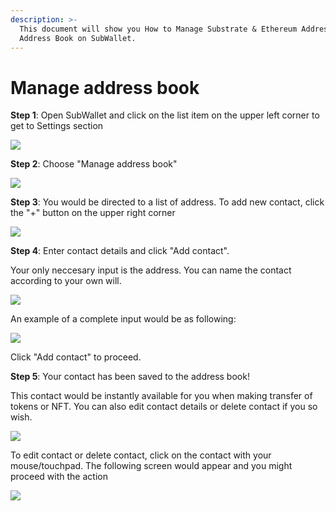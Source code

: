 ```yaml
---
description: >-
  This document will show you How to Manage Substrate & Ethereum Addresses with
  Address Book on SubWallet.
---
```


# Manage address book

**Step 1**: Open SubWallet and click on the list item on the upper left corner to get to Settings section

![](<../.gitbook/assets/image (2) (3).png>)



**Step 2**: Choose "Manage address book"

![](<../.gitbook/assets/image (170) (1).png>)



**Step 3**: You would be directed to a list of address. To add new contact, click the "+" button on the upper right corner

![](<../.gitbook/assets/image (155) (1) (1).png>)



**Step 4**: Enter contact details and click "Add contact".&#x20;

Your only neccesary input is the address. You can name the contact according to your own will.

![](<../.gitbook/assets/image (165) (1) (1).png>)

An example of a complete input would be as following:

![](<../.gitbook/assets/image (166) (1) (1).png>)

Click "Add contact" to proceed.&#x20;



**Step 5**: Your contact has been saved to the address book!

This contact would be instantly available for you when making transfer of tokens or NFT. You can also edit contact details or delete contact if you so wish.&#x20;

![](<../.gitbook/assets/image (167).png>)

To edit contact or delete contact, click on the contact with your mouse/touchpad. The following screen would appear and you might proceed with the action

![](<../.gitbook/assets/image (157) (1).png>)
